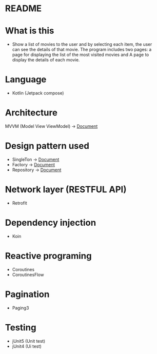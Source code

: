 # README #

# What is this #
* Show a list of movies to the user and by selecting each item, the user can see the details of that movie. The program includes two pages: a page for displaying the list of the most visited movies and A page to display the details of each movie.

# Language #
* Kotlin (Jetpack compose)

# Architecture #
MVVM (Model View ViewModel)
  -> [Document](https://medium.com/swlh/understanding-mvvm-architecture-in-android-aa66f7e1a70b)

# Design pattern used #
* SingleTon
  -> [Document](https://medium.com/@pandey.vishal64/singleton-design-pattern-in-kotlin-2c6bcce5dc03)
* Factory
  -> [Document](https://medium.com/javarevisited/factory-design-pattern-java-b755025437b5#:~:text=Definition%20of%20the%20Factory%20pattern,object%20that%20will%20be%20created.)
* Repository
  -> [Document](https://medium.com/swlh/repository-pattern-in-android-c31d0268118c)

# Network layer (RESTFUL API) #
* Retrofit

# Dependency injection #
* Koin

# Reactive programing #
* Coroutines
* CoroutinesFlow

# Pagination #
* Paging3

# Testing #
* jUnit5 (Unit test)
* jUnit4 (Ui test)